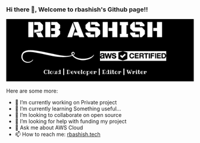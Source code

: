 ### Hi there 👋, Welcome to rbashish's Github page!! 

<p align="center">
<img src="https://github.com/rbashish/rbashish/blob/master/rbashish_cloud.png" alt="rbashish Readme.md cover photo" title="cover image" aligned="center" />
</p>

Here are some more:

- 🔭 I’m currently working on Private project
- 🌱 I’m currently learning Something useful...
- 👯 I’m looking to collaborate on open source
- 🤔 I’m looking for help with funding my project
- 💬 Ask me about AWS Cloud
- 📫 How to reach me: <a href="https://rbashish.tech">rbashish.tech</a>
<!--
**rbashish/rbashish** is a ✨ _special_ ✨ repository because its `README.md` (this file) appears on your GitHub profile.

Here are some ideas to get you started:

- 🔭 I’m currently working on Private project
- 🌱 I’m currently learning Django
- 👯 I’m looking to collaborate on open source
- 🤔 I’m looking for help with ...
- 💬 Ask me about AWS Cloud
- 📫 How to reach me: rbashish.tech
- 😄 Pronouns: 
- ⚡ Fun fact: ...
-->
